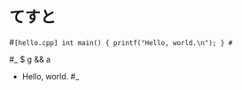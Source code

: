 # てすと

#`[hello.cpp]
int main() {
  printf("Hello, world.\n");
}
#`

#_
$ g && a
- Hello, world.
#_
